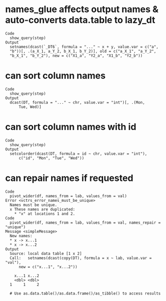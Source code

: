 # names_glue affects output names & auto-converts data.table to lazy_dt

    Code
      show_query(step)
    Output
      setnames(dcast(`_DT6`, formula = "..." ~ x + y, value.var = c("a", 
      "b"))[, .(a_X_1, a_Y_2, b_X_1, b_Y_2)], old = c("a_X_1", "a_Y_2", 
      "b_X_1", "b_Y_2"), new = c("X1_a", "Y2_a", "X1_b", "Y2_b"))

# can sort column names

    Code
      show_query(step)
    Output
      dcast(DT, formula = "..." ~ chr, value.var = "int")[, .(Mon, 
          Tue, Wed)]

# can sort column names with id

    Code
      show_query(step)
    Output
      setcolorder(dcast(DT, formula = id ~ chr, value.var = "int"), 
          c("id", "Mon", "Tue", "Wed"))

# can repair names if requested

    Code
      pivot_wider(df, names_from = lab, values_from = val)
    Error <vctrs_error_names_must_be_unique>
      Names must be unique.
      x These names are duplicated:
        * "x" at locations 1 and 2.
    Code
      pivot_wider(df, names_from = lab, values_from = val, names_repair = "unique")
    Message <simpleMessage>
      New names:
      * x -> x...1
      * x -> x...2
    Output
      Source: local data table [1 x 2]
      Call:   setnames(dcast(copy(DT), formula = x ~ lab, value.var = "val"), 
          new = c("x...1", "x...2"))
      
        x...1 x...2
        <dbl> <dbl>
      1     1     2
      
      # Use as.data.table()/as.data.frame()/as_tibble() to access results

